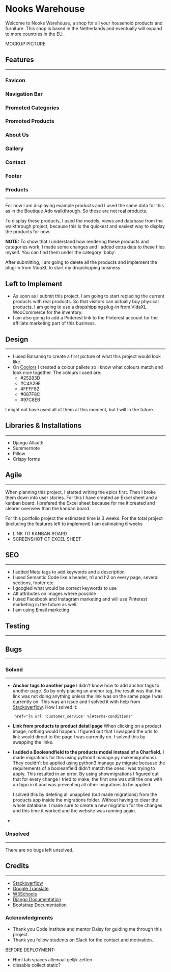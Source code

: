 # Nooks Warehouse

Welcome to Nooks Warehouse, a shop for all your household products and furniture. This shop is based in the Netherlands and eventually will expand to more countries in the EU. 

MOCKUP PICTURE

## Features
---
### Favicon
### Navigation Bar
### Promoted Categories
### Promoted Products
### About Us
### Gallery
### Contact
### Footer

### Products
---
For now I am displaying example products and I used the same data for this as in the Boutique Ado walkthrough. So these are not real products. 

To display these products, I used the models, views and database from the walkthrough project, because this is the quickest and easiest way to display the products for now. 

<strong>NOTE:</strong> To show that I understand how rendering these products and categories work, I made some changes and I added extra data to these files myself. You can find them under the category 'baby'.

After submitting, I am going to delete all the products and implement the plug-in from VidaXL to start my dropshipping business. 


## Left to Implement
- As soon as I submit this project, I am going to start replacing the current products with real products. So that visitors can actually buy physical products. I am going to use a dropshipping plug-in from VidaXL WooCommerce for the inventory.  
-	I am also going to add a Pinterest link to the Pinterest account for the affiliate marketing part of this business.


## Design
---
- I used Balsamiq to create a first picture of what this project would look like.
- On [Coolors](https://coolors.co/) I created a colour pallete so I know what colours match and look nice together. The colours I used are:
	- #25283D
	- #C4A29E
	- #FFFF82
	- #087F8C
	- #97C8EB

I might not have used all of them at this moment, but I will in the future.

## Libraries & Installations
---
- Django Allauth
- Summernote 
- Pillow
- Crispy forms



## Agile
---
When planning this project, I started writing the epics first. Then I broke them down into user stories. For this I have created an Excel sheet and a kanban board. I prefered the Excel sheet because for me it created and clearer overview than the kanban board.

For this portfolio project the estimated time is 3 weeks.
For the total project (including the features left to implement) I am estimating 6 weeks

- LINK TO KANBAN BOARD
- SCREENSHOT OF EXCEL SHEET

## SEO
---
- I added Meta tags to add keywords and a description
- I used Semantic Code like a header, h1 and h2 on every page, several sections, footer etc.
- I googled what would be correct keywords to use
- Alt attributes on images where possible
- I used Facebook and Instagram marketing and will use Pinterest marketing in the future as well.
- I am using Email marketing

## Testing
---
## Bugs
---
### Solved
---
- <strong>Anchor tags to another page</strong> I didn't know how to add anchor tags to another page. So by only placing an anchor tag, the result was that the link was not doing anything unless the link was on the same page I was currently on. This was an issue and I solved it with help from [Stackoverflow](https://stackoverflow.com/questions/31643670/link-a-div-in-another-page-in-url-with-an-anchor-tag-django). How I solved it:
```
	href="{% url 'customer_service' %}#terms-conditions"
```

- <strong>Link from products to product detail page</strong> When clicking on a product image, nothing would happen. I figured out that I swapped the urls to link would direct to the page I was currently on. I solved this by swapping the links.

- <strong>I added a Booleandfield to the products model instead of a Charfield.</strong> I made migrations for this using <italic>python3 manage.py makemigrations</italic>). They couldn't be applied using <italic>python3 manage.py migrate</italic> because the requirements of a booleanfield didn't match the ones I was trying to apply. This resulted in an error. By using <italic>showmigrations</italic> I figured out that for every change I tried to make, the first one was still the one with an typo in it and was preventing all other migrations to be applied. 

	I solved this by deleting all unapplied (but made migrations) from the products app inside the migrations folder. Without having to clear the whole database. I made sure to create a new migration for the changes and this time it worked and the website was running again. 

- <strong></strong>

### Unsolved
---
There are no bugs left unsolved.


## Credits
---
- [Stackoverflow]()
- [Google Translate]()
- [W3Schools]()
- [Django Documentation]()
- [Bootstrap Documentation]()

### Acknowledgments
- Thank you Code Institute and mentor Daisy for guiding me through this project. 
- Thank you fellow students on Slack for the contact and motivation.




BEFORE DEPLOYMENT:
-	Html tab spaces allemaal gelijk zetten
- dissable collect static?

